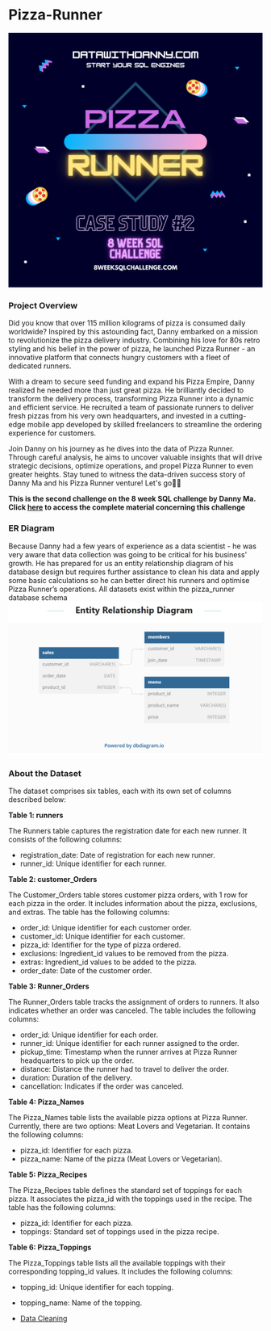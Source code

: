 # Pizza-Runner
![](https://github.com/blessingekwere/Pizza-Runner---2-SQL-Challenge-/blob/main/Pizza%20runner%20Introductory%20Pics.png)

### Project Overview
Did you know that over 115 million kilograms of pizza is consumed daily worldwide? Inspired by this astounding fact, Danny embarked on a mission to revolutionize the pizza delivery industry. Combining his love for 80s retro styling and his belief in the power of pizza, he launched Pizza Runner - an innovative platform that connects hungry customers with a fleet of dedicated runners.

With a dream to secure seed funding and expand his Pizza Empire, Danny realized he needed more than just great pizza. He brilliantly decided to transform the delivery process, transforming Pizza Runner into a dynamic and efficient service. He recruited a team of passionate runners to deliver fresh pizzas from his very own headquarters, and invested in a cutting-edge mobile app developed by skilled freelancers to streamline the ordering experience for customers.

Join Danny on his journey as he dives into the data of Pizza Runner. Through careful analysis, he aims to uncover valuable insights that will drive strategic decisions, optimize operations, and propel Pizza Runner to even greater heights. Stay tuned to witness the data-driven success story of Danny Ma and his Pizza Runner venture! Let's go💪🏃

**This is the second challenge on the 8 week SQL challenge by Danny Ma. Click [here](https://8weeksqlchallenge.com/) to access the complete material concerning this challenge** 

### ER Diagram
Because Danny had a few years of experience as a data scientist - he was very aware that data collection was going to be critical for his business’ growth.
He has prepared for us an entity relationship diagram of his database design but requires further assistance to clean his data and apply some basic calculations so he can better direct his runners and optimise Pizza Runner’s operations. All datasets exist within the pizza_runner database schema 
![](https://github.com/blessingekwere/Pizza-Runner---2-SQL-Challenge-/blob/main/Screenshot%20(87).png)

### About the Dataset
The dataset comprises six tables, each with its own set of columns described below:

**Table 1: runners**

The Runners table captures the registration date for each new runner. It consists of the following columns:
* registration_date: Date of registration for each new runner.
* runner_id: Unique identifier for each runner.
  
**Table 2: customer_Orders**

The Customer_Orders table stores customer pizza orders, with 1 row for each pizza in the order. It includes information about the pizza, exclusions, and extras. The table has the following columns:
* order_id: Unique identifier for each customer order.
* customer_id: Unique identifier for each customer.
* pizza_id: Identifier for the type of pizza ordered.
* exclusions: Ingredient_id values to be removed from the pizza.
* extras: Ingredient_id values to be added to the pizza.
* order_date: Date of the customer order.
  
**Table 3: Runner_Orders**

The Runner_Orders table tracks the assignment of orders to runners. It also indicates whether an order was canceled. The table includes the following columns:
* order_id: Unique identifier for each order.
* runner_id: Unique identifier for each runner assigned to the order.
* pickup_time: Timestamp when the runner arrives at Pizza Runner headquarters to pick up the order.
* distance: Distance the runner had to travel to deliver the order.
* duration: Duration of the delivery.
* cancellation: Indicates if the order was canceled.
  
**Table 4: Pizza_Names**

The Pizza_Names table lists the available pizza options at Pizza Runner. Currently, there are two options: Meat Lovers and Vegetarian. It contains the following columns:
* pizza_id: Identifier for each pizza.
* pizza_name: Name of the pizza (Meat Lovers or Vegetarian).
  
**Table 5: Pizza_Recipes**

The Pizza_Recipes table defines the standard set of toppings for each pizza. It associates the pizza_id with the toppings used in the recipe. The table has the following columns:
* pizza_id: Identifier for each pizza.
* toppings: Standard set of toppings used in the pizza recipe.
  
**Table 6: Pizza_Toppings**

The Pizza_Toppings table lists all the available toppings with their corresponding topping_id values. It includes the following columns:
* topping_id: Unique identifier for each topping.
* topping_name: Name of the topping.








* [Data Cleaning](https://github.com/blessingekwere/Pizza-Runner---2-SQL-Challenge-/blob/main/Data%20Cleaning.md)
